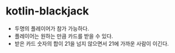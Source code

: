 # kotlin-blackjack

 - 두명의 플레이어가 참가 가능하다.
 - 플레이어는 원하는 만큼 카드를 받을 수 있다.
 - 받은 카드 숫자의 합이 21을 넘지 않으면서 21에 가까운 사람이 이긴다.